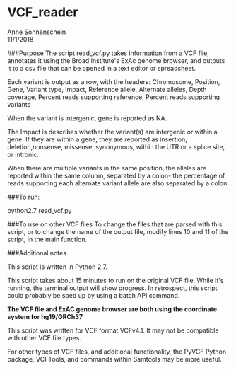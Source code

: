 # VCF_reader

Anne Sonnenschein  
11/1/2018

###Purpose
The script read_vcf.py takes information from a VCF file, annotates it using the Broad Institute's ExAc genome browser, and outputs it to a csv file that can be opened in a text editor or spreadsheet.

Each variant is output as a row, with the headers:
Chromosome, Position, Gene, Variant type, Impact, Reference allele, Alternate alleles, Depth coverage, Percent reads supporting reference, Percent reads supporting variants

When the variant is intergenic, gene is reported as NA.

The Impact is describes whether the variant(s) are intergenic or within a gene. If they are within a gene, they are reported as insertion, deletion,nonsense, missense, synonymous, within the UTR or a splice site, or intronic.

When there are multiple variants in the same position, the alleles are reported within the same column, separated by a colon- the percentage of reads supporting each alternate variant allele are also separated by a colon.

###To run:

python2.7 read_vcf.py

###To use on other VCF files
To change the files that are parsed with this script, or to change the name of the output file, modify lines 10 and 11 of the script, in the main function.


###Additional notes

This script is written in Python 2.7.

This script takes about 15 minutes to run on the original VCF file. While it's running, the terminal output will show progress. In retrospect, this script could probably be sped up by using a batch API command.

**The VCF file and ExAC genome browser are both using the coordinate system for hg19/GRCh37** 

This script was written for VCF format VCFv4.1. It may not be compatible with other VCF file types. 

For other types of VCF files, and additional functionality, the PyVCF Python package, VCFTools, and commands within Samtools may be more useful.